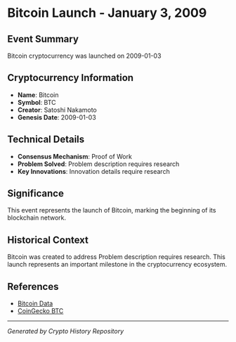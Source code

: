 # Bitcoin Launch - January 3, 2009

## Event Summary
Bitcoin cryptocurrency was launched on 2009-01-03

## Cryptocurrency Information
- **Name**: Bitcoin
- **Symbol**: BTC
- **Creator**: Satoshi Nakamoto
- **Genesis Date**: 2009-01-03

## Technical Details
- **Consensus Mechanism**: Proof of Work
- **Problem Solved**: Problem description requires research
- **Key Innovations**: Innovation details require research

## Significance
This event represents the launch of Bitcoin, marking the beginning of its blockchain network.

## Historical Context
Bitcoin was created to address Problem description requires research. This launch represents an important milestone in the cryptocurrency ecosystem.

## References
- [Bitcoin Data](../cryptocurrencies/btc.json)
- [CoinGecko BTC](https://www.coingecko.com/en/coins/btc)

---
*Generated by Crypto History Repository*
